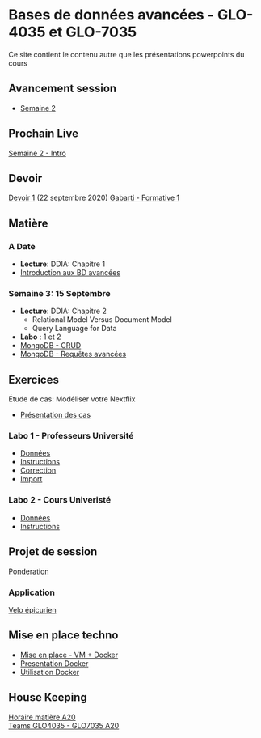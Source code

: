 # Bases de données avancées - GLO-4035 et GLO-7035
Ce site contient le contenu autre que les présentations powerpoints du cours

## Avancement session
* [Semaine 2](avancement/semaine-02.pdf)

## Prochain Live
[Semaine 2 - Intro](https://youtu.be/38N_fREJuHk)

## Devoir 
[Devoir 1](devoir/devoir_1/devoir1.js) (22 septembre 2020)
[Gabarti - Formative 1](evaluation/formative.md)

## Matière

### A Date
* **Lecture**: DDIA: Chapitre 1
* [Introduction aux BD avancées](https://youtu.be/7lwjnHQb0TQ)

### Semaine 3: 15 Septembre
* **Lecture**: DDIA: Chapitre 2
  * Relational Model Versus Document Model
  * Query Language for Data
* **Labo** : 1 et 2
* [MongoDB - CRUD](https://www.youtube.com/watch?v=7Q9DW_-8GnY)
* [MongoDB - Requêtes avancées](https://www.youtube.com/watch?v=iKDONxl1yZo)


## Exercices
Étude de cas: Modéliser votre Nextflix
* [Présentation des cas](https://youtu.be/yyWzsjuJvdk)

### Labo 1 - Professeurs Université
* [Données](labo/labo_1/bd_ulaval.json)
* [Instructions](labo/labo_1/instructions.js)
* [Correction](labo/labo_1/correction.js)
* [Import](labo/labo_1/import_script.js)

### Labo 2 - Cours Univeristé
* [Données](labo/labo_2/bd_ulaval_cours.json)
* [Instructions](labo/labo_2/instructions.js)

## Projet de session
[Ponderation](evaluation/ponderation.md)

### Application
[Velo épicurien](evaluation/projet_ingenierie.md)

## Mise en place techno
* [Mise en place - VM + Docker](https://youtu.be/RFxvC6cd7eI)
* [Presentation Docker](https://youtu.be/iexpQnSj1X4)
* [Utilisation Docker](https://www.youtube.com/watch?v=gogW8UEzQuE)

## House Keeping
[Horaire matière A20](/avancement/horaire.md)  
[Teams GLO4035 - GLO7035 A20](https://teams.microsoft.com/l/team/19%3a4a2a1eece87e41c0ba2cec9995d571d9%40thread.tacv2/conversations?groupId=f8b677e5-52e9-4a99-843a-3f500ba30577&tenantId=56778bd5-6a3f-4bd3-a265-93163e4d5bfe)